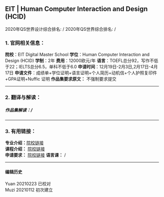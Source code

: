 ## EIT | Human Computer Interaction and Design (HCID)

2020年QS世界设计综合排名: /
2020年QS世界综合排名: /  

### 1. 官网相关信息：

**院校**：EIT Digital Master School
**学位**：Human Computer Interaction and Design (HCID)
**学制**：2年
**费用**：12000欧元/年
**语言**：TOEFL总分92，写作不低于22；IELTS总分6.5，单科不低于6.0
**申请时间**：12月19日-2月3日,2月17日-4月17日
**申请文件**：成绩单+学位证明+语言证明+个人简历+动机信+个人护照复印件+GPA证明+Nuffic 证明
**作品集要求原文：** 不强制要求提交

---

### 2. 翻译与解读：
##### 作品集解读：/

---


### 3. 有用链接：

**专业介绍：**[院校链接](https://masterschool.eitdigital.eu/programmes/hcid/)  
**课程介绍：** [院校链接](https://masterschool.eitdigital.eu/programmes/hcid/)  
**申请要求：** [院校链接](https://masterschool.eitdigital.eu/application/admissions-criteria/)
**语言课：** /

---


#### 编辑历史
Yuan 20210223 已校对  
Muzi 20210112 初次建立
